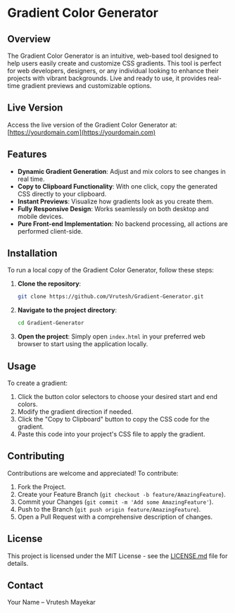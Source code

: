 # Gradient Color Generator

## Overview
The Gradient Color Generator is an intuitive, web-based tool designed to help users easily create and customize CSS gradients. This tool is perfect for web developers, designers, or any individual looking to enhance their projects with vibrant backgrounds. Live and ready to use, it provides real-time gradient previews and customizable options.

## Live Version
Access the live version of the Gradient Color Generator at: [https://yourdomain.com](https://yourdomain.com)

## Features
- **Dynamic Gradient Generation**: Adjust and mix colors to see changes in real time.
- **Copy to Clipboard Functionality**: With one click, copy the generated CSS directly to your clipboard.
- **Instant Previews**: Visualize how gradients look as you create them.
- **Fully Responsive Design**: Works seamlessly on both desktop and mobile devices.
- **Pure Front-end Implementation**: No backend processing, all actions are performed client-side.

## Installation

To run a local copy of the Gradient Color Generator, follow these steps:

1. **Clone the repository**:
    ```bash
    git clone https://github.com/Vrutesh/Gradient-Generator.git
    ```

2. **Navigate to the project directory**:
    ```bash
    cd Gradient-Generator
    ```

3. **Open the project**:
    Simply open `index.html` in your preferred web browser to start using the application locally.

## Usage

To create a gradient:
1. Click the button color selectors to choose your desired start and end colors.
2. Modify the gradient direction if needed.
3. Click the "Copy to Clipboard" button to copy the CSS code for the gradient.
4. Paste this code into your project's CSS file to apply the gradient.

## Contributing

Contributions are welcome and appreciated! To contribute:

1. Fork the Project.
2. Create your Feature Branch (`git checkout -b feature/AmazingFeature`).
3. Commit your Changes (`git commit -m 'Add some AmazingFeature'`).
4. Push to the Branch (`git push origin feature/AmazingFeature`).
5. Open a Pull Request with a comprehensive description of changes.

## License

This project is licensed under the MIT License - see the [LICENSE.md](LICENSE) file for details.

## Contact

Your Name – Vrutesh Mayekar



